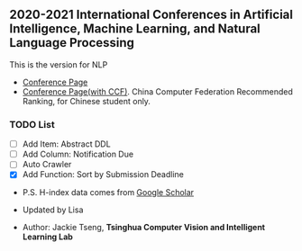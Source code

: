 ## 2020-2021 International Conferences in Artificial Intelligence, Machine Learning, and Natural Language Processing
This is the version for NLP

* [Conference Page](https://jackietseng.github.io/conference_call_for_paper/conferences.html)
* [Conference Page(with CCF)](https://jackietseng.github.io/conference_call_for_paper/conferences-with-ccf.html). China Computer Federation Recommended Ranking, for Chinese student only.

### TODO List
- [ ] Add Item: Abstract DDL
- [ ] Add Column: Notification Due
- [ ] Auto Crawler
- [x] Add Function: Sort by Submission Deadline

* P.S. H-index data comes from [Google Scholar](https://scholar.google.com/citations?view_op=top_venues&hl=en)

* Updated by Lisa

* Author: Jackie Tseng, **Tsinghua Computer Vision and Intelligent Learning Lab**
